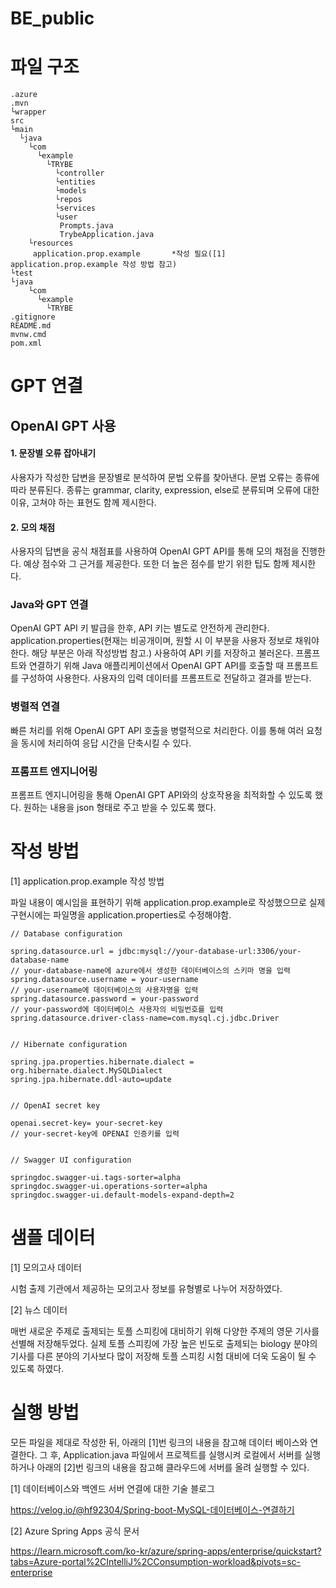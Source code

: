 # BE_public




# 파일 구조		


	.azure
	.mvn
	└wrapper
	src
	└main
	  └java
	    └com    
	      └example      
	        └TRYBE	
	          └controller	  
	          └entities	  
	          └models	  
	          └repos	  
	          └services	  
	          └user	  
	           Prompts.java	   
	           TrybeApplication.java	   
	    └resources    
	     application.prop.example		*작성 필요([1] application.prop.example 작성 방법 참고)     
	└test
	└java
	    └com    
	      └example      
	        └TRYBE	
	.gitignore
	README.md
	mvnw.cmd
	pom.xml


# GPT 연결


## OpenAI GPT 사용

#### 1. 문장별 오류 잡아내기

사용자가 작성한 답변을 문장별로 분석하여 문법 오류를 찾아낸다. 문법 오류는 종류에 따라 분류된다. 종류는 grammar, clarity, expression, else로 분류되며 오류에 대한 이유, 고쳐야 하는 표현도 함께 제시한다. 

#### 2. 모의 채점
사용자의 답변을 공식 채점표를 사용하여 OpenAI GPT API를 통해 모의 채점을 진행한다. 예상 점수와 그 근거를 제공한다. 또한 더 높은 점수를 받기 위한 팁도 함께 제시한다.

### Java와 GPT 연결
OpenAI GPT API 키 발급을 한후, API 키는 별도로 안전하게 관리한다. application.properties(현재는 비공개이며, 원할 시 이 부분을 사용자 정보로 채워야 한다. 해당 부분은 아래 작성방법 참고.) 사용하여 API 키를 저장하고 불러온다.
프롬프트와 연결하기 위해 Java 애플리케이션에서 OpenAI GPT API를 호출할 때 프롬프트를 구성하여 사용한다. 사용자의 입력 데이터를 프롬프트로 전달하고 결과를 받는다.

### 병렬적 연결

빠른 처리를 위해 OpenAI GPT API 호출을 병렬적으로 처리한다. 이를 통해 여러 요청을 동시에 처리하여 응답 시간을 단축시킬 수 있다.

### 프롬프트 엔지니어링
프롬프트 엔지니어링을 통해 OpenAI GPT API와의 상호작용을 최적화할 수 있도록 했다. 원하는 내용을 json 형태로 주고 받을 수 있도록 했다.



# 작성 방법	


[1] application.prop.example 작성 방법

파일 내용이 예시임을 표현하기 위해 application.prop.example로 작성했으므로 실제 구현시에는 파일명을 application.properties로 수정해야함.

	// Database configuration
 
	spring.datasource.url = jdbc:mysql://your-database-url:3306/your-database-name
	// your-database-name에 azure에서 생성한 데이터베이스의 스키마 명을 입력
	spring.datasource.username = your-username
	// your-username에 데이터베이스의 사용자명을 입력
	spring.datasource.password = your-password
	// your-password에 데이터베이스 사용자의 비밀번호를 입력
	spring.datasource.driver-class-name=com.mysql.cj.jdbc.Driver


	// Hibernate configuration
 
	spring.jpa.properties.hibernate.dialect = org.hibernate.dialect.MySQLDialect
	spring.jpa.hibernate.ddl-auto=update


	// OpenAI secret key
 
	openai.secret-key= your-secret-key
	// your-secret-key에 OPENAI 인증키를 입력

 
	// Swagger UI configuration
 
	springdoc.swagger-ui.tags-sorter=alpha
	springdoc.swagger-ui.operations-sorter=alpha
	springdoc.swagger-ui.default-models-expand-depth=2




# 샘플 데이터

[1] 모의고사 데이터

시험 출제 기관에서 제공하는 모의고사 정보를 유형별로 나누어 저장하였다.

[2] 뉴스 데이터

매번 새로운 주제로 출제되는 토플 스피킹에 대비하기 위해 다양한 주제의 영문 기사를 선별해 저장해두었다. 실제 토플 스피킹에 가장 높은 빈도로 출제되는 biology 분야의 기사를 다른 분야의 기사보다 많이 저장해 토플 스피킹 시험 대비에 더욱 도움이 될 수 있도록 하였다.




# 실행 방법

모든 파일을 제대로 작성한 뒤, 아래의 [1]번 링크의 내용을 참고해 데이터 베이스와 연결한다. 그 후, Application.java 파일에서 프로젝트를 실행시켜 로컬에서 서버를 실행하거나 아래의 [2]번 링크의 내용을 참고해 클라우드에 서버를 올려 실행할 수 있다.

[1] 데이터베이스와 백엔드 서버 연결에 대한 기술 블로그

https://velog.io/@hf92304/Spring-boot-MySQL-데이터베이스-연결하기

[2] Azure Spring Apps 공식 문서

https://learn.microsoft.com/ko-kr/azure/spring-apps/enterprise/quickstart?tabs=Azure-portal%2CIntelliJ%2CConsumption-workload&pivots=sc-enterprise
